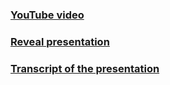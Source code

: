 ### [YouTube video](https://youtu.be/8FmsLEwbzBw)
### [Reveal presentation](https://kamikozz-presentation-about-react-native.netlify.app)
### [Transcript of the presentation](transcript.md)
